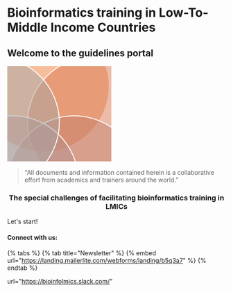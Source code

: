 # Bioinformatics training in Low-To-Middle Income Countries

## Welcome to the guidelines portal

![](images/guidelines.png)

> "All documents and information contained herein is a collaborative effort from academics and trainers around the world."  

### <div align="center">The special challenges of facilitating bioinformatics training in LMICs</div>

Let's start!

#### Connect with us:


{% tabs %}
{% tab title="Newsletter" %}
{% embed url="https://landing.mailerlite.com/webforms/landing/b5q3a7" %}
{% endtab %}

url="https://bioinfolmics.slack.com/"


